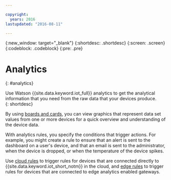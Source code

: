 ```yaml
---

copyright:
  years: 2016
lastupdated: "2016-08-11"

---
```


{:new_window: target="\_blank"}
{:shortdesc: .shortdesc}
{:screen: .screen}
{:codeblock: .codeblock}
{:pre: .pre}


# Analytics
{: #analytics}  

Use Watson {{site.data.keyword.iot_full}} analytics to get the analytical information that you need from the raw data that your devices produce.  
{: shortdesc}

By using [boards and cards](data_visualization.html), you can view graphics that represent data set values from one or more devices for a quick overview and understanding of the device data.

With analytics rules, you specify the conditions that trigger actions. For example, you might create a rule to ensure that an alert is sent to the dashboard on a user's device, and that an email is sent to the administrator, when the device is dropped, or when the temperature of the device spikes.

Use [cloud rules](cloud_analytics.html) to trigger rules for devices that are connected directly to {{site.data.keyword.iot_short_notm}} in the cloud, and [edge rules](edge_analytics.html) to trigger rules for devices that are connected to edge analytics enabled gateways.
